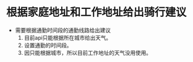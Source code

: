 # 根据家庭地址和工作地址给出骑行建议
- 需要根据通勤时间段的通勤线路给出建议
    1. 目前api只能根据所在城市给出天气。
    2. 设置通勤的时间段。
    3. 因只能根据城市，所以目前工作地址的天气没用使用。